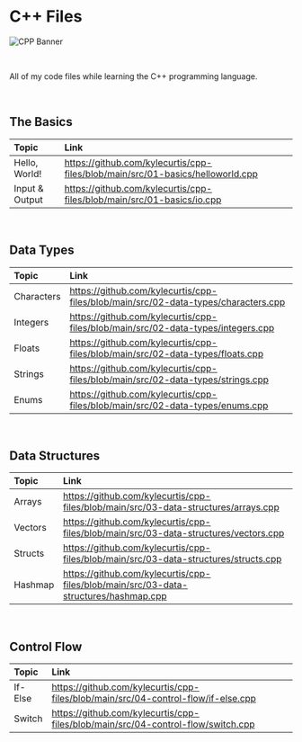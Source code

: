 # C++ Files

![CPP Banner](https://github.com/user-attachments/assets/6a8e6abe-b37b-4a4f-8549-c4e1648393d9)

<br>

All of my code files while learning the C++ programming language. 

<br>

## The Basics

| Topic | Link |
| :-- | :-- |
| Hello, World! | https://github.com/kylecurtis/cpp-files/blob/main/src/01-basics/helloworld.cpp |
| Input & Output | https://github.com/kylecurtis/cpp-files/blob/main/src/01-basics/io.cpp |

<br>

## Data Types

| Topic | Link |
| :-- | :-- |
| Characters | https://github.com/kylecurtis/cpp-files/blob/main/src/02-data-types/characters.cpp |
| Integers | https://github.com/kylecurtis/cpp-files/blob/main/src/02-data-types/integers.cpp |
| Floats | https://github.com/kylecurtis/cpp-files/blob/main/src/02-data-types/floats.cpp |
| Strings | https://github.com/kylecurtis/cpp-files/blob/main/src/02-data-types/strings.cpp |
| Enums | https://github.com/kylecurtis/cpp-files/blob/main/src/02-data-types/enums.cpp |

<br>

## Data Structures

| Topic | Link |
| :-- | :-- |
| Arrays | https://github.com/kylecurtis/cpp-files/blob/main/src/03-data-structures/arrays.cpp |
| Vectors | https://github.com/kylecurtis/cpp-files/blob/main/src/03-data-structures/vectors.cpp |
| Structs | https://github.com/kylecurtis/cpp-files/blob/main/src/03-data-structures/structs.cpp |
| Hashmap | https://github.com/kylecurtis/cpp-files/blob/main/src/03-data-structures/hashmap.cpp |

<br>

## Control Flow

| Topic | Link |
| :-- | :-- |
| If-Else | https://github.com/kylecurtis/cpp-files/blob/main/src/04-control-flow/if-else.cpp |
| Switch | https://github.com/kylecurtis/cpp-files/blob/main/src/04-control-flow/switch.cpp |
